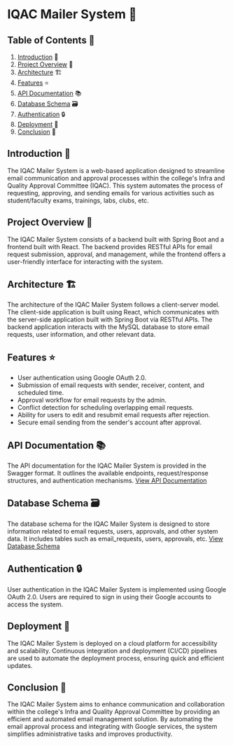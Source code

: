 # IQAC Mailer System 📧

## Table of Contents 📜
1. [Introduction](#introduction) 🚀
2. [Project Overview](#project-overview) 📝
3. [Architecture](#architecture) 🏗️
4. [Features](#features) ⭐
5. [API Documentation](#api-documentation) 📚
6. [Database Schema](#database-schema) 🗃️
7. [Authentication](#authentication) 🔒
8. [Deployment](#deployment) 🚀
9. [Conclusion](#conclusion) 🎉

## Introduction <a name="introduction"></a> 🚀
The IQAC Mailer System is a web-based application designed to streamline email communication and approval processes within the college's Infra and Quality Approval Committee (IQAC). This system automates the process of requesting, approving, and sending emails for various activities such as student/faculty exams, trainings, labs, clubs, etc.

## Project Overview <a name="project-overview"></a> 📝
The IQAC Mailer System consists of a backend built with Spring Boot and a frontend built with React. The backend provides RESTful APIs for email request submission, approval, and management, while the frontend offers a user-friendly interface for interacting with the system.

## Architecture <a name="architecture"></a> 🏗️
The architecture of the IQAC Mailer System follows a client-server model. The client-side application is built using React, which communicates with the server-side application built with Spring Boot via RESTful APIs. The backend application interacts with the MySQL database to store email requests, user information, and other relevant data.

## Features <a name="features"></a> ⭐
- User authentication using Google OAuth 2.0.
- Submission of email requests with sender, receiver, content, and scheduled time.
- Approval workflow for email requests by the admin.
- Conflict detection for scheduling overlapping email requests.
- Ability for users to edit and resubmit email requests after rejection.
- Secure email sending from the sender's account after approval.

## API Documentation <a name="api-documentation"></a> 📚
The API documentation for the IQAC Mailer System is provided in the Swagger format. It outlines the available endpoints, request/response structures, and authentication mechanisms. [View API Documentation](https://github.com/dhananjayan-aiml/IQAC-Mailer-System/wiki)

## Database Schema <a name="database-schema"></a> 🗃️
The database schema for the IQAC Mailer System is designed to store information related to email requests, users, approvals, and other system data. It includes tables such as email_requests, users, approvals, etc. [View Database Schema](link-to-database-schema-diagram)

## Authentication <a name="authentication"></a> 🔒
User authentication in the IQAC Mailer System is implemented using Google OAuth 2.0. Users are required to sign in using their Google accounts to access the system.

## Deployment <a name="deployment"></a> 🚀
The IQAC Mailer System is deployed on a cloud platform for accessibility and scalability. Continuous integration and deployment (CI/CD) pipelines are used to automate the deployment process, ensuring quick and efficient updates.

## Conclusion <a name="conclusion"></a> 🎉
The IQAC Mailer System aims to enhance communication and collaboration within the college's Infra and Quality Approval Committee by providing an efficient and automated email management solution. By automating the email approval process and integrating with Google services, the system simplifies administrative tasks and improves productivity.
